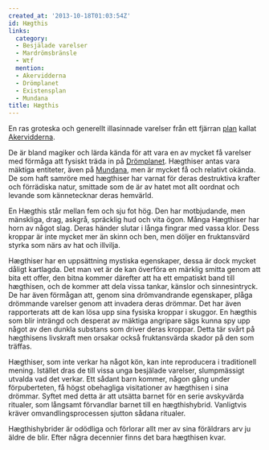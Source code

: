 ```yaml
---
created_at: '2013-10-18T01:03:54Z'
id: Hægthis
links:
  category:
  - Besjälade varelser
  - Mardrömsbränsle
  - Wtf
  mention:
  - Akervidderna
  - Drömplanet
  - Existensplan
  - Mundana
title: Hægthis
---
```


En ras groteska och generellt illasinnade varelser från ett fjärran [plan] kallat [Akervidderna].

De är bland magiker och lärda kända för att vara en av mycket få varelser med förmåga att fysiskt
träda in på [Drömplanet]. Hægthiser antas vara mäktiga entiteter, även på [Mundana], men är mycket
få och relativt okända. De som haft samröre med hægthiser har varnat för deras destruktiva krafter
och förrädiska natur, smittade som de är av hatet mot allt oordnat och levande som kännetecknar
deras hemvärld.

En Hægthis står mellan fem och sju fot hög. Den har motbjudande, men mänskliga, drag, askgrå,
spräcklig hud och vita ögon. Många Hægthiser har horn av något slag. Deras händer slutar i långa
fingrar med vassa klor. Dess kroppar är inte mycket mer än skinn och ben, men döljer en fruktansvärd
styrka som närs av hat och illvilja.

Hægthiser har en uppsättning mystiska egenskaper, dessa är dock mycket dåligt kartlagda. Det man vet
är de kan överföra en märklig smitta genom att bita ett offer, den bitna kommer därefter att ha ett
empatiskt band till hægthisen, och de kommer att dela vissa tankar, känslor och sinnesintryck. De
har även förmågan att, genom sina drömvandrande egenskaper, plåga drömmande varelser genom att
invadera deras drömmar. Det har även rapporterats att de kan lösa upp sina fysiska kroppar i
skuggor. En hægthis som blir inträngd och desperat av mäktiga angripare sägs kunna spy upp något av
den dunkla substans som driver deras kroppar. Detta tär svårt på hægthisens livskraft men orsakar
också fruktansvärda skador på den som träffas.

Hægthiser, som inte verkar ha något kön, kan inte reproducera i traditionell mening. Istället dras
de till vissa unga besjälade varelser, slumpmässigt utvalda vad det verkar. Ett sådant barn kommer,
någon gång under förpuberteten, få högst obehagliga visitationer av hægthisen i sina drömmar. Syftet
med detta är att utsätta barnet för en serie avskyvärda ritualer, som långsamt förvandlar barnet
till en hægthishybrid. Vanligtvis kräver omvandlingsprocessen sjutton sådana ritualer.

Hægthishybrider är odödliga och förlorar allt mer av sina föräldrars arv ju äldre de blir. Efter
några decennier finns det bara hægthisen kvar.

  [plan]: Existensplan
  [Akervidderna]: Akervidderna
  [Drömplanet]: Drömplanet
  [Mundana]: Mundana